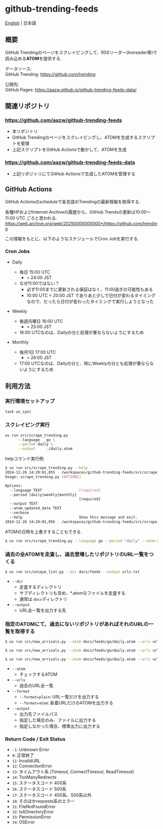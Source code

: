 # github-trending-feeds

[English](README.md) | 日本語

## 概要

GitHub Trendingのページをスクレイピングして、RSSリーダー(Inoreader等)で読み込める**ATOM**を提供する.

データソース:  
GitHub Trending: https://github.com/trending

公開先:  
GitHub Pages: https://aazw.github.io/github-trending-feeds-data/

## 関連リポジトリ

### https://github.com/aazw/github-trending-feeds 

- 本リポジトリ
- GitHub Trendingのページをスクレイピングし、ATOMを生成するスクリプトを管理
- 上記スクリプトをGitHub Actionsで動かして、ATOMを生成

### https://github.com/aazw/github-trending-feeds-data 

- 上記リポジトリにてGitHub Actionsで生成したATOMを管理する

## GitHub Actions

GitHub Actionsのscheduleで各言語のTrendingの最新情報を取得する.  

各種HPおよびInternet Archiveの履歴から、GitHub Trendsの更新は10:00〜11:00 UTC ごろと思われる.  
https://web.archive.org/web/20250000000000*/https://github.com/trending

この情報をもとに、以下のようなスケジュールでCron Jobを実行する.

### Cron Jobs

* Daily
  * 毎日 15:00 UTC
    * = 24:00 JST
  * なぜ11:00ではない？
    * 必ず11:00までに更新される保証はなく、11:00過ぎの可能性もある
    * 10:00 UTC = 20:00 JST でありあと少しで日付が変わるタイミングなので、だったら日付が変わったタイミングで実行しようとなった

* Weekly
  * 毎週月曜日 16:00 UTC
    * = 25:00 JST
  * 16:00 UTCなのは、Dailyの分と処理が重ならないようにするため

* Monthly
  * 毎月1日 17:00 UTC
    * = 26:00 JST
  * 17:00 UTCなのは、Dailyの分と、時にWeeklyの分とも処理が重ならないようにするため


## 利用方法

### 実行環境セットアップ

```bash
task uv_sync
```

### スクレイピング実行

```bash
uv run src/scrape_trending.py 
      --language   go \
      --period daily \
      --output     ./daily.atom
```

helpコマンド実行例.

```bash
$ uv run src/scrape_trending.py --help
2024-12-26 14:20:01,055 - /workspaces/github-trending-feeds/src/scrape_trending.py:176 - INFO - start app
Usage: scrape_trending.py [OPTIONS]

Options:
  --language TEXT                 [required]
  --period [daily|weekly|monthly]
                                  [required]
  --output TEXT
  --atom_updated_date TEXT
  --verbose
  --help                          Show this message and exit.
2024-12-26 14:20:01,056 - /workspaces/github-trending-feeds/src/scrape_trending.py:194 - INFO - app finished
```

ATOMの日時を上書きすることもできる.

```bash
$ uv run src/scrape_trending.py --language go --period "daily" --atom-updated-date "$(date -I)T00:00:00" --output test.atom
```

### 過去の全ATOMを走査し、過去登場したリポジトリのURL一覧をつくる

```bash
$ uv run src/unique_list.py --dir docs/feeds --output urls.txt
```

* `--dir`
  * 走査するディレクトリ
  * サブディレクトリも含め、*.atomなファイルを走査する
  * 通常は `docs`ディレクトリ
* `--output`
  * URL全一覧を出力する先

### 指定のATOMにて、過去にないリポジトリがあればそれのURLの一覧を取得する

```bash
$ uv run src/new_arrivals.py --atom docs/feeds/go/daily.atom --urls urls.txt

$ uv run src/new_arrivals.py --atom docs/feeds/go/daily.atom --urls urls.txt --format atom

$ uv run src/new_arrivals.py --atom docs/feeds/go/daily.atom --urls urls.txt --format atom --output docs/new-arrivals/go/daily.atom
```

* `--atom`
  * チェックするATOM
* `--urls`
  * 過去のURL全一覧
* `--format`
  * `--format=plain`: URL一覧だけを出力する
  * `--format=atom`: 新着URLだけのATOMを出力する
* `--output`
  * 出力先ファイルパス
  * 指定した場合のみ、ファイルに出力する
  * 指定しなかった場合、標準出力に出力する

### Return Code / Exit Status

* `-1`: Unknown Error
* `0`: 正常終了
* `11`: InvalidURL
* `12`: ConnectionError
* `13`: タイムアウト系 (Timeout, ConnectTimeout, ReadTimeout)
* `14`: TooManyRedirects
* `15`: ステータスコード 400系
* `16`: ステータスコード 500系
* `17`: ステータスコード 400系、500系以外
* `18`: そのほかrequests系のエラー
* `31`: FileNotFoundError
* `32`: IsADirectoryError
* `33`: PermissionError
* `34`: OSError
